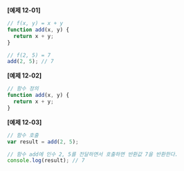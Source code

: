**[예제 12-01]**

```js
// f(x, y) = x + y
function add(x, y) {
  return x + y;
}

// f(2, 5) = 7
add(2, 5); // 7
```

**[예제 12-02]**

```js
// 함수 정의
function add(x, y) {
  return x + y;
}
```

**[예제 12-03]**

```js
// 함수 호출
var result = add(2, 5);

// 함수 add에 인수 2, 5를 전달하면서 호출하면 반환값 7을 반환한다.
console.log(result); // 7
```

&nbsp;
